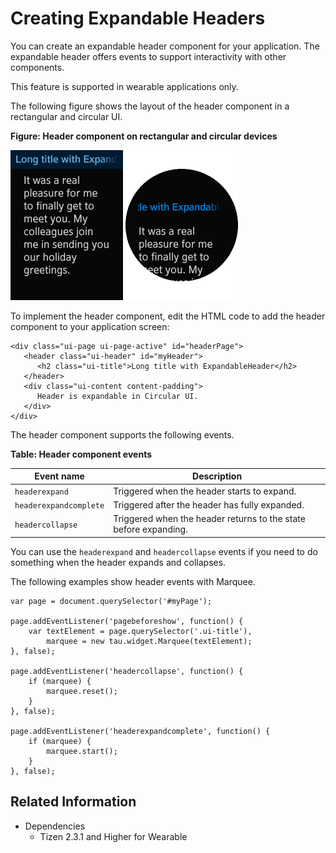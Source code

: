 # Creating Expandable Headers

You can create an expandable header component for your application. The expandable header offers events to support interactivity with other components.

This feature is supported in wearable applications only.

The following figure shows the layout of the header component in a rectangular and circular UI.

**Figure: Header component on rectangular and circular devices**

![Header component on a rectangular device](./media/rectangular_header.png) ![Header component on a circular device](./media/round_header.png)

To implement the header component, edit the HTML code to add the header component to your application screen:

```
<div class="ui-page ui-page-active" id="headerPage">
   <header class="ui-header" id="myHeader">
      <h2 class="ui-title">Long title with ExpandableHeader</h2>
   </header>
   <div class="ui-content content-padding">
      Header is expandable in Circular UI.
   </div>
</div>
```

The header component supports the following events.

**Table: Header component events**

| Event name             | Description                              |
| ---------------------- | ---------------------------------------- |
| `headerexpand`         | Triggered when the header starts to expand. |
| `headerexpandcomplete` | Triggered after the header has fully expanded. |
| `headercollapse`       | Triggered when the header returns to the state before expanding. |

You can use the `headerexpand` and `headercollapse` events if you need to do something when the header expands and collapses.

The following examples show header events with Marquee.

```
var page = document.querySelector('#myPage');

page.addEventListener('pagebeforeshow', function() {
    var textElement = page.querySelector('.ui-title'),
        marquee = new tau.widget.Marquee(textElement);
}, false);

page.addEventListener('headercollapse', function() {
    if (marquee) {
        marquee.reset();
    }
}, false);

page.addEventListener('headerexpandcomplete', function() {
    if (marquee) {
        marquee.start();
    }
}, false);
```

## Related Information
* Dependencies
  - Tizen 2.3.1 and Higher for Wearable
